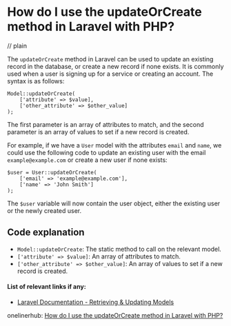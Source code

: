 # How do I use the updateOrCreate method in Laravel with PHP?
// plain

The `updateOrCreate` method in Laravel can be used to update an existing record in the database, or create a new record if none exists. It is commonly used when a user is signing up for a service or creating an account. The syntax is as follows:

```
Model::updateOrCreate(
    ['attribute' => $value],
    ['other_attribute' => $other_value]
);
```

The first parameter is an array of attributes to match, and the second parameter is an array of values to set if a new record is created.

For example, if we have a `User` model with the attributes `email` and `name`, we could use the following code to update an existing user with the email `example@example.com` or create a new user if none exists:

```
$user = User::updateOrCreate(
    ['email' => 'example@example.com'],
    ['name' => 'John Smith']
);
```

The `$user` variable will now contain the user object, either the existing user or the newly created user.

## Code explanation


- `Model::updateOrCreate`: The static method to call on the relevant model.
- `['attribute' => $value]`: An array of attributes to match.
- `['other_attribute' => $other_value]`: An array of values to set if a new record is created.

#### List of relevant links if any:

- [Laravel Documentation - Retrieving & Updating Models](https://laravel.com/docs/7.x/eloquent#retrieving-and-updating-models)

onelinerhub: [How do I use the updateOrCreate method in Laravel with PHP?](https://onelinerhub.com/php-laravel/how-do-i-use-the-updateorcreate-method-in-laravel-with-php)